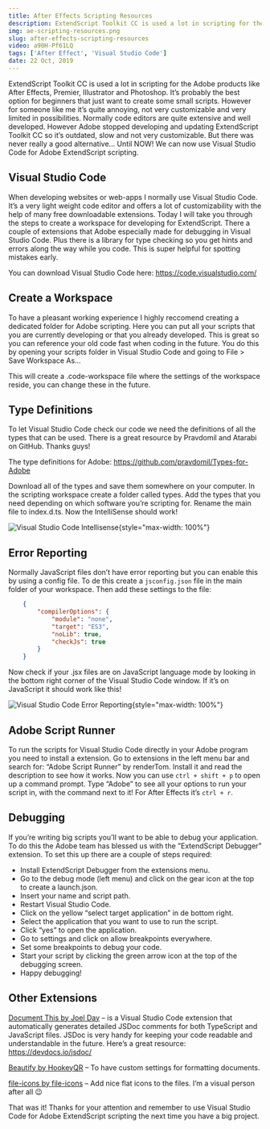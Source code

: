 ```yaml
---
title: After Effects Scripting Resources
description: ExtendScript Toolkit CC is used a lot in scripting for the Adobe products like After Effects, Premier, Illustrator and Photoshop. It’s probably the best option for beginners that just want to create some small scripts. However for someone like me it’s quite annoying, not very customizable and very limited in possibilities. But we can now use Visual Studio Code for Adobe ExtendScript scripting.
img: ae-scripting-resources.png
slug: after-effects-scripting-resources
video: a90H-Pf61LQ
tags: ['After Effect', 'Visual Studio Code']
date: 22 Oct, 2019
---
```


ExtendScript Toolkit CC is used a lot in scripting for the Adobe products like After Effects, Premier, Illustrator and Photoshop. It’s probably the best option for beginners that just want to create some small scripts. However for someone like me it’s quite annoying, not very customizable and very limited in possibilities. Normally code editors are quite extensive and well developed. However Adobe stopped developing and updating ExtendScript Toolkit CC so it’s outdated, slow and not very customizable. But there was never really a good alternative… Until NOW! We can now use Visual Studio Code for Adobe ExtendScript scripting.

## Visual Studio Code

When developing websites or web-apps I normally use Visual Studio Code. It’s a very light weight code editor and offers a lot of customizability with the help of many free downloadable extensions. Today I will take you through the steps to create a workspace for developing for ExtendScript. There a couple of extensions that Adobe especially made for debugging in Visual Studio Code. Plus there is a library for type checking so you get hints and errors along the way while you code. This is super helpful for spotting mistakes early.

You can download Visual Studio Code here: <https://code.visualstudio.com/>

## Create a Workspace

To have a pleasant working experience I highly reccomend creating a dedicated folder for Adobe scripting. Here you can put all your scripts that you are currently developing or that you already developed. This is great so you can reference your old code fast when coding in the future. You do this by opening your scripts folder in Visual Studio Code and going to File > Save Workspace As…

This will create a .code-workspace file where the settings of the workspace reside, you can change these in the future.

## Type Definitions

To let Visual Studio Code check our code we need the definitions of all the types that can be used. There is a great resource by Pravdomil and Atarabi on GitHub. Thanks guys!

The type definitions for Adobe: <https://github.com/pravdomil/Types-for-Adobe>

Download all of the types and save them somewhere on your computer. In the scripting workspace create a folder called types. Add the types that you need depending on which software you’re scripting for. Rename the main file to index.d.ts. Now the IntelliSense should work!

![Visual Studio Code Intellisense](/img/intellisense.png){style="max-width: 100%"}

## Error Reporting

Normally JavaScript files don’t have error reporting but you can enable this by using a config file. To de this create a `jsconfig.json` file in the main folder of your workspace. Then add these settings to the file:

```json
	{
		"compilerOptions": {
			"module": "none",
			"target": "ES3",
			"noLib": true,
			"checkJs": true
		}
	}
```

Now check if your .jsx files are on JavaScript language mode by looking in the bottom right corner of the Visual Studio Code window. If it’s on JavaScript it should work like this!

![Visual Studio Code Error Reporting](/img/error-reporting.png){style="max-width: 100%"}

## Adobe Script Runner

To run the scripts for Visual Studio Code directly in your Adobe program you need to install a extension. Go to extensions in the left menu bar and search for: “Adobe Script Runner” by renderTom. Install it and read the description to see how it works. Now you can use `ctrl + shift + p` to open up a command prompt. Type “Adobe” to see all your options to run your script in, with the command next to it! For After Effects it’s `ctrl + r`.

## Debugging

If you’re writing big scripts you’ll want to be able to debug your application. To do this the Adobe team has blessed us with the ”ExtendScript Debugger” extension. To set this up there are a couple of steps required:

- Install ExtendScript Debugger from the extensions menu.
- Go to the debug mode (left menu) and click on the gear icon at the top to create a launch.json.
- Insert your name and script path.
- Restart Visual Studio Code.
- Click on the yellow “select target application” in de bottom right.
- Select the application that you want to use to run the script.
- Click “yes” to open the application.
- Go to settings and click on allow breakpoints everywhere.
- Set some breakpoints to debug your code.
- Start your script by clicking the green arrow icon at the top of the debugging screen.
- Happy debugging!

## Other Extensions

[Document This by Joel Day](https://marketplace.visualstudio.com/items?itemName=joelday.docthis) – is a Visual Studio Code extension that automatically generates detailed JSDoc comments for both TypeScript and JavaScript files. JSDoc is very handy for keeping your code readable and understandable in the future. Here’s a great resource: <https://devdocs.io/jsdoc/>

[Beautify by HookeyQR](https://marketplace.visualstudio.com/items?itemName=HookyQR.beautify) – To have custom settings for formatting documents.

[file-icons by file-icons](https://marketplace.visualstudio.com/items?itemName=file-icons.file-icons) – Add nice flat icons to the files. I’m a visual person after all 😉

That was it! Thanks for your attention and remember to use Visual Studio Code for Adobe ExtendScript scripting the next time you have a big project.
